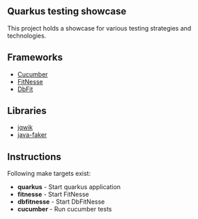 Quarkus testing showcase
----
This project holds a showcase for various testing strategies and technologies.

Frameworks
----
- [Cucumber](https://cucumber.io)
- [FitNesse](https://fitnesse.org)
- [DbFit](https://dbfit.github.io/dbfit/)

Libraries
----
- [jqwik](https://jqwik.net/)
- [java-faker](https://github.com/DiUS/java-faker)

Instructions
----
Following make targets exist:

- **quarkus** - Start quarkus application
- **fitnesse** - Start FitNesse
- **dbfitnesse** - Start DbFitNesse
- **cucumber** - Run cucumber tests
